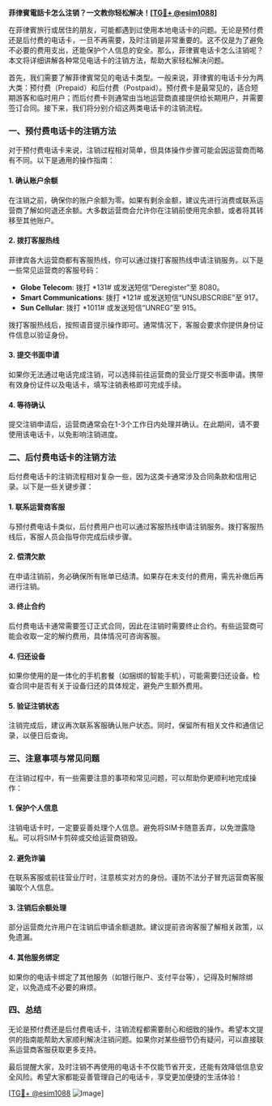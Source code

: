 **菲律賓電話卡怎么注销？一文教你轻松解决！[[TG💪+ @esim1088](https://t.me/s/esim1088)]**

在菲律賓旅行或居住的朋友，可能都遇到过使用本地电话卡的问题。无论是预付费还是后付费的电话卡，一旦不再需要，及时注销是非常重要的。这不仅是为了避免不必要的费用支出，还能保护个人信息的安全。那么，菲律賓电话卡怎么注销呢？本文将详细讲解各种常见电话卡的注销方法，帮助大家轻松解决问题。

首先，我们需要了解菲律賓常见的电话卡类型。一般来说，菲律賓的电话卡分为两大类：预付费（Prepaid）和后付费（Postpaid）。预付费卡是最常见的，适合短期游客和临时用户；而后付费卡则通常由当地运营商直接提供给长期用户，并需要签订合同。接下来，我们将分别介绍这两类电话卡的注销流程。

### **一、预付费电话卡的注销方法**

对于预付费电话卡来说，注销过程相对简单，但具体操作步骤可能会因运营商而略有不同。以下是通用的操作指南：

#### **1. 确认账户余额**
在注销之前，确保你的账户余额为零。如果有剩余金额，建议先进行消费或联系运营商了解如何退还余额。大多数运营商会允许你在注销前使用完余额，或者将其转移至其他账户。

#### **2. 拨打客服热线**
菲律宾各大运营商都有客服热线，你可以通过拨打客服热线申请注销服务。以下是一些常见运营商的客服号码：
- **Globe Telecom**: 拨打 *131# 或发送短信“Deregister”至 8080。
- **Smart Communications**: 拨打 *121# 或发送短信“UNSUBSCRIBE”至 917。
- **Sun Cellular**: 拨打 *1011# 或发送短信“UNREG”至 915。

拨打客服热线后，按照语音提示操作即可。通常情况下，客服会要求你提供身份证件信息以验证身份。

#### **3. 提交书面申请**
如果你无法通过电话完成注销，可以选择前往运营商的营业厅提交书面申请。携带有效身份证件以及电话卡，填写注销表格即可完成手续。

#### **4. 等待确认**
提交注销申请后，运营商通常会在1-3个工作日内处理并确认。在此期间，请不要使用该电话卡，以免影响注销进度。

### **二、后付费电话卡的注销方法**

后付费电话卡的注销流程相对复杂一些，因为这类卡通常涉及合同条款和信用记录。以下是一些关键步骤：

#### **1. 联系运营商客服**
与预付费电话卡类似，后付费用户也可以通过客服热线申请注销服务。拨打客服热线后，客服人员会指导你完成后续步骤。

#### **2. 偿清欠款**
在申请注销前，务必确保所有账单已结清。如果存在未支付的费用，需先补缴后再进行注销。

#### **3. 终止合约**
后付费电话卡通常需要签订正式合同，因此在注销时需要终止合约。有些运营商可能会收取一定的解约费用，具体情况可咨询客服。

#### **4. 归还设备**
如果你使用的是一体化的手机套餐（如捆绑的智能手机），可能需要归还设备。检查合同中是否有关于设备归还的具体规定，避免产生额外费用。

#### **5. 验证注销状态**
注销完成后，建议再次联系客服确认账户状态。同时，保留所有相关文件和通信记录，以便日后查询。

### **三、注意事项与常见问题**

在注销过程中，有一些需要注意的事项和常见问题，可以帮助你更顺利地完成操作：

#### **1. 保护个人信息**
注销电话卡时，一定要妥善处理个人信息。避免将SIM卡随意丢弃，以免泄露隐私。可以将SIM卡剪碎或交给运营商销毁。

#### **2. 避免诈骗**
在联系客服或前往营业厅时，注意核实对方的身份。谨防不法分子冒充运营商客服骗取个人信息。

#### **3. 注销后余额处理**
部分运营商允许用户在注销后申请余额退款。建议提前咨询客服了解相关政策，以免遗漏。

#### **4. 其他服务绑定**
如果你的电话卡绑定了其他服务（如银行账户、支付平台等），记得及时解除绑定，以免造成不必要的麻烦。

### **四、总结**

无论是预付费还是后付费电话卡，注销流程都需要耐心和细致的操作。希望本文提供的指南能帮助大家顺利解决注销问题。如果你对某些细节仍有疑问，可以直接联系运营商客服获取更多支持。

最后提醒大家，及时注销不再使用的电话卡不仅能节省开支，还能有效降低信息安全风险。希望大家都能妥善管理自己的电话卡，享受更加便捷的生活体验！

[[TG💪+ @esim1088](https://t.me/s/esim1088) ![Image](https://i.postimg.cc/4NQfJmqS/Snipaste-2025-05-13-00-14-12.png)]